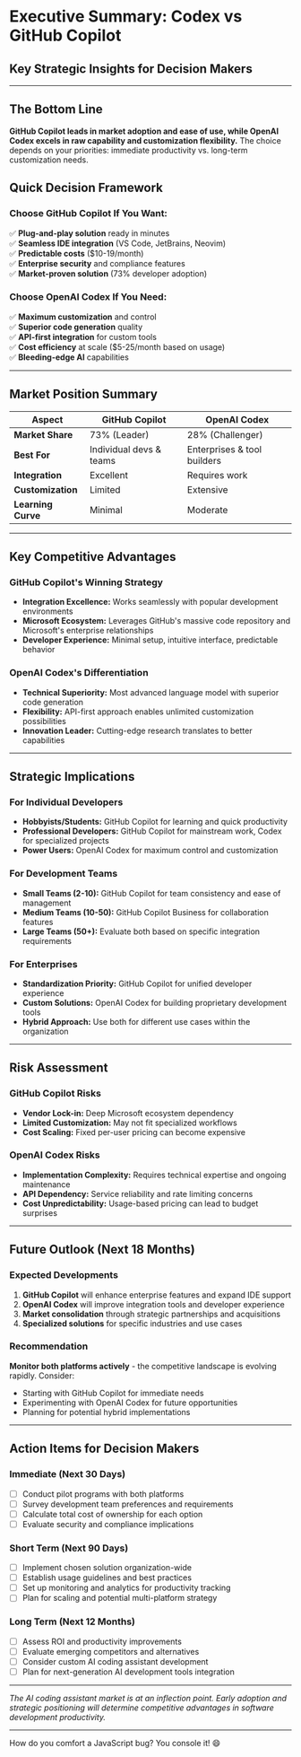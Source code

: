 # Executive Summary: Codex vs GitHub Copilot
## Key Strategic Insights for Decision Makers

---

## The Bottom Line

**GitHub Copilot leads in market adoption and ease of use, while OpenAI Codex excels in raw capability and customization flexibility.** The choice depends on your priorities: immediate productivity vs. long-term customization needs.

## Quick Decision Framework

### Choose GitHub Copilot If You Want:
✅ **Plug-and-play solution** ready in minutes  
✅ **Seamless IDE integration** (VS Code, JetBrains, Neovim)  
✅ **Predictable costs** ($10-19/month)  
✅ **Enterprise security** and compliance features  
✅ **Market-proven solution** (73% developer adoption)  

### Choose OpenAI Codex If You Need:
✅ **Maximum customization** and control  
✅ **Superior code generation** quality  
✅ **API-first integration** for custom tools  
✅ **Cost efficiency** at scale ($5-25/month based on usage)  
✅ **Bleeding-edge AI** capabilities  

---

## Market Position Summary

| Aspect | GitHub Copilot | OpenAI Codex |
|--------|----------------|--------------|
| **Market Share** | 73% (Leader) | 28% (Challenger) |
| **Best For** | Individual devs & teams | Enterprises & tool builders |
| **Integration** | Excellent | Requires work |
| **Customization** | Limited | Extensive |
| **Learning Curve** | Minimal | Moderate |

---

## Key Competitive Advantages

### GitHub Copilot's Winning Strategy
- **Integration Excellence:** Works seamlessly with popular development environments
- **Microsoft Ecosystem:** Leverages GitHub's massive code repository and Microsoft's enterprise relationships
- **Developer Experience:** Minimal setup, intuitive interface, predictable behavior

### OpenAI Codex's Differentiation  
- **Technical Superiority:** Most advanced language model with superior code generation
- **Flexibility:** API-first approach enables unlimited customization possibilities
- **Innovation Leader:** Cutting-edge research translates to better capabilities

---

## Strategic Implications

### For Individual Developers
- **Hobbyists/Students:** GitHub Copilot for learning and quick productivity
- **Professional Developers:** GitHub Copilot for mainstream work, Codex for specialized projects
- **Power Users:** OpenAI Codex for maximum control and customization

### For Development Teams  
- **Small Teams (2-10):** GitHub Copilot for team consistency and ease of management
- **Medium Teams (10-50):** GitHub Copilot Business for collaboration features
- **Large Teams (50+):** Evaluate both based on specific integration requirements

### For Enterprises
- **Standardization Priority:** GitHub Copilot for unified developer experience
- **Custom Solutions:** OpenAI Codex for building proprietary development tools
- **Hybrid Approach:** Use both for different use cases within the organization

---

## Risk Assessment

### GitHub Copilot Risks
- **Vendor Lock-in:** Deep Microsoft ecosystem dependency
- **Limited Customization:** May not fit specialized workflows
- **Cost Scaling:** Fixed per-user pricing can become expensive

### OpenAI Codex Risks
- **Implementation Complexity:** Requires technical expertise and ongoing maintenance
- **API Dependency:** Service reliability and rate limiting concerns
- **Cost Unpredictability:** Usage-based pricing can lead to budget surprises

---

## Future Outlook (Next 18 Months)

### Expected Developments
1. **GitHub Copilot** will enhance enterprise features and expand IDE support
2. **OpenAI Codex** will improve integration tools and developer experience
3. **Market consolidation** through strategic partnerships and acquisitions
4. **Specialized solutions** for specific industries and use cases

### Recommendation
**Monitor both platforms actively** - the competitive landscape is evolving rapidly. Consider:
- Starting with GitHub Copilot for immediate needs
- Experimenting with OpenAI Codex for future opportunities  
- Planning for potential hybrid implementations

---

## Action Items for Decision Makers

### Immediate (Next 30 Days)
- [ ] Conduct pilot programs with both platforms
- [ ] Survey development team preferences and requirements
- [ ] Calculate total cost of ownership for each option
- [ ] Evaluate security and compliance implications

### Short Term (Next 90 Days)  
- [ ] Implement chosen solution organization-wide
- [ ] Establish usage guidelines and best practices
- [ ] Set up monitoring and analytics for productivity tracking
- [ ] Plan for scaling and potential multi-platform strategy

### Long Term (Next 12 Months)
- [ ] Assess ROI and productivity improvements
- [ ] Evaluate emerging competitors and alternatives
- [ ] Consider custom AI coding assistant development
- [ ] Plan for next-generation AI development tools integration

---

*The AI coding assistant market is at an inflection point. Early adoption and strategic positioning will determine competitive advantages in software development productivity.*

---

How do you comfort a JavaScript bug? You console it! 😄